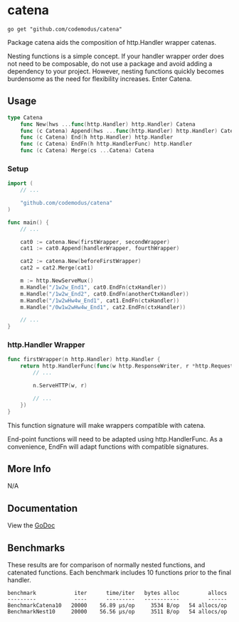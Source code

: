 # catena

    go get "github.com/codemodus/catena"

Package catena aids the composition of http.Handler wrapper catenas.

Nesting functions is a simple concept.  If your handler wrapper order does not 
need to be composable, do not use a package and avoid adding a dependency 
to your project.  However, nesting functions quickly becomes burdensome as the 
need for flexibility increases. Enter Catena.

## Usage

```go
type Catena
    func New(hws ...func(http.Handler) http.Handler) Catena
    func (c Catena) Append(hws ...func(http.Handler) http.Handler) Catena
    func (c Catena) End(h http.Handler) http.Handler
    func (c Catena) EndFn(h http.HandlerFunc) http.Handler
    func (c Catena) Merge(cs ...Catena) Catena
```

### Setup

```go
import (
    // ...

    "github.com/codemodus/catena"
)

func main() {
    // ...

    cat0 := catena.New(firstWrapper, secondWrapper)
    cat1 := cat0.Append(handlerWrapper, fourthWrapper)

    cat2 := catena.New(beforeFirstWrapper)
    cat2 = cat2.Merge(cat1)

    m := http.NewServeMux()
    m.Handle("/1w2w_End1", cat0.EndFn(ctxHandler))
    m.Handle("/1w2w_End2", cat0.EndFn(anotherCtxHandler))
    m.Handle("/1w2wHw4w_End1", cat1.EndFn(ctxHandler))
    m.Handle("/0w1w2wHw4w_End1", cat2.EndFn(ctxHandler))

    // ...
}
```

### http.Handler Wrapper

```go
func firstWrapper(n http.Handler) http.Handler {
    return http.HandlerFunc(func(w http.ResponseWriter, r *http.Request) {
        // ...

        n.ServeHTTP(w, r)

        // ...
    })
}
```
This function signature will make wrappers compatible with catena.

End-point functions will need to be adapted using http.HandlerFunc.  As a 
convenience, EndFn will adapt functions with compatible signatures.

## More Info

N/A

## Documentation

View the [GoDoc](http://godoc.org/github.com/codemodus/catena)

## Benchmarks

These results are for comparison of normally nested functions, and catenated 
functions.  Each benchmark includes 10 functions prior to the final handler.

    benchmark            iter      time/iter   bytes alloc         allocs
    ---------            ----      ---------   -----------         ------
    BenchmarkCatena10   20000    56.89 μs/op     3534 B/op   54 allocs/op
    BenchmarkNest10     20000    56.56 μs/op     3511 B/op   54 allocs/op
